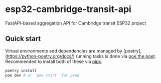 # esp32-cambridge-transit-api

FastAPI-based aggregation API for Cambridge transit ESP32 project

## Quick start

Virtual environments and dependencies are managed by [poetry],(https://python-poetry.org/docs/) running tasks is done via [poe the poet](https://poethepoet.natn.io/index.html). Recommended to install both of these via [pipx](https://pipx.pypa.io/stable/).

```sh
poetry install
poe dev # or `poe start` for prod
```
